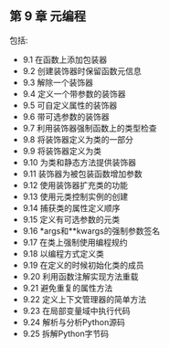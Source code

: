 ## 第 9 章 元编程

包括:

* 9.1 在函数上添加包装器
* 9.2 创建装饰器时保留函数元信息
* 9.3 解除一个装饰器
* 9.4 定义一个带参数的装饰器
* 9.5 可自定义属性的装饰器
* 9.6 带可选参数的装饰器
* 9.7 利用装饰器强制函数上的类型检查
* 9.8 将装饰器定义为类的一部分
* 9.9 将装饰器定义为类
* 9.10 为类和静态方法提供装饰器
* 9.11 装饰器为被包装函数增加参数
* 9.12 使用装饰器扩充类的功能
* 9.13 使用元类控制实例的创建
* 9.14 捕获类的属性定义顺序
* 9.15 定义有可选参数的元类
* 9.16 *args和**kwargs的强制参数签名
* 9.17 在类上强制使用编程规约
* 9.18 以编程方式定义类
* 9.19 在定义的时候初始化类的成员
* 9.20 利用函数注解实现方法重载
* 9.21 避免重复的属性方法
* 9.22 定义上下文管理器的简单方法
* 9.23 在局部变量域中执行代码
* 9.24 解析与分析Python源码
* 9.25 拆解Python字节码